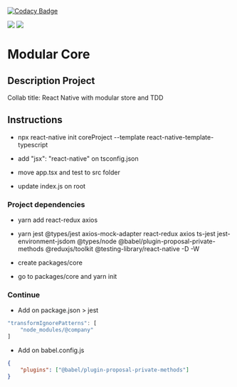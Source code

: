 [![Codacy Badge](https://app.codacy.com/project/badge/Grade/83dc76192a93416a9958d995f45c5887)](https://www.codacy.com/gh/AlexcastroDev/react-native-workspace-typescript-redux/dashboard?utm_source=github.com&amp;utm_medium=referral&amp;utm_content=AlexcastroDev/react-native-workspace-typescript-redux&amp;utm_campaign=Badge_Grade)

<img src='https://github.com/AlexcastroDev/react-native-workspace-typescript-redux/actions/workflows/testing.yml/badge.svg' />

<img src='https://github.com/AlexcastroDev/react-native-workspace-typescript-redux/actions/workflows/linter.yml/badge.svg' />

# Modular Core

## Description Project

Collab title: React Native with modular store and TDD

## Instructions

- npx react-native init coreProject --template react-native-template-typescript

- add "jsx": "react-native" on tsconfig.json

- move app.tsx and test to src folder

- update index.js on root

### Project dependencies

- yarn add react-redux axios

- yarn jest @types/jest axios-mock-adapter react-redux axios ts-jest jest-environment-jsdom @types/node @babel/plugin-proposal-private-methods @reduxjs/toolkit @testing-library/react-native -D -W

- create packages/core

- go to packages/core and yarn init

### Continue

- Add on package.json > jest
```js
"transformIgnorePatterns": [
    "node_modules/@company"
]
```

- Add on babel.config.js

```json
{
    "plugins": ["@babel/plugin-proposal-private-methods"]
}
```





